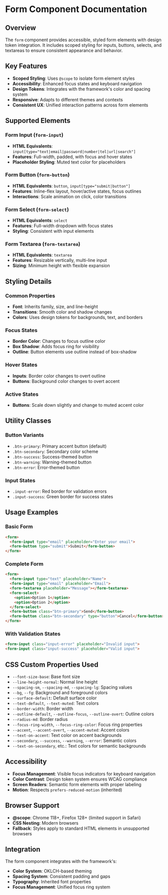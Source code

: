 # Form Component Documentation

## Overview
The `form` component provides accessible, styled form elements with design token integration. It includes scoped styling for inputs, buttons, selects, and textareas to ensure consistent appearance and behavior.

## Key Features
- **Scoped Styling**: Uses `@scope` to isolate form element styles
- **Accessibility**: Enhanced focus states and keyboard navigation
- **Design Tokens**: Integrates with the framework's color and spacing system
- **Responsive**: Adapts to different themes and contexts
- **Consistent UX**: Unified interaction patterns across form elements

## Supported Elements

### Form Input (`form-input`)
- **HTML Equivalents**: `input[type="text|email|password|number|tel|url|search"]`
- **Features**: Full-width, padded, with focus and hover states
- **Placeholder Styling**: Muted text color for placeholders

### Form Button (`form-button`)
- **HTML Equivalents**: `button`, `input[type="submit|button"]`
- **Features**: Inline-flex layout, hover/active states, focus outlines
- **Interactions**: Scale animation on click, color transitions

### Form Select (`form-select`)
- **HTML Equivalents**: `select`
- **Features**: Full-width dropdown with focus states
- **Styling**: Consistent with input elements

### Form Textarea (`form-textarea`)
- **HTML Equivalents**: `textarea`
- **Features**: Resizable vertically, multi-line input
- **Sizing**: Minimum height with flexible expansion

## Styling Details

### Common Properties
- **Font**: Inherits family, size, and line-height
- **Transitions**: Smooth color and shadow changes
- **Colors**: Uses design tokens for backgrounds, text, and borders

### Focus States
- **Border Color**: Changes to focus outline color
- **Box Shadow**: Adds focus ring for visibility
- **Outline**: Button elements use outline instead of box-shadow

### Hover States
- **Inputs**: Border color changes to overt outline
- **Buttons**: Background color changes to overt accent

### Active States
- **Buttons**: Scale down slightly and change to muted accent color

## Utility Classes

### Button Variants
- `.btn-primary`: Primary accent button (default)
- `.btn-secondary`: Secondary color scheme
- `.btn-success`: Success-themed button
- `.btn-warning`: Warning-themed button
- `.btn-error`: Error-themed button

### Input States
- `.input-error`: Red border for validation errors
- `.input-success`: Green border for success states

## Usage Examples

### Basic Form
```html
<form>
  <form-input type="email" placeholder="Enter your email">
  <form-button type="submit">Submit</form-button>
</form>
```

### Complete Form
```html
<form>
  <form-input type="text" placeholder="Name">
  <form-input type="email" placeholder="Email">
  <form-textarea placeholder="Message"></form-textarea>
  <form-select>
    <option>Option 1</option>
    <option>Option 2</option>
  </form-select>
  <form-button class="btn-primary">Send</form-button>
  <form-button class="btn-secondary" type="button">Cancel</form-button>
</form>
```

### With Validation States
```html
<form-input class="input-error" placeholder="Invalid input">
<form-input class="input-success" placeholder="Valid input">
```

## CSS Custom Properties Used
- `--font-size-base`: Base font size
- `--line-height-normal`: Normal line height
- `--spacing-sm`, `--spacing-md`, `--spacing-lg`: Spacing values
- `--bg`, `--fg`: Background and foreground colors
- `--surface-default`: Default surface color
- `--text-default`, `--text-muted`: Text colors
- `--border-width`: Border width
- `--outline-default`, `--outline-focus`, `--outline-overt`: Outline colors
- `--radius-md`: Border radius
- `--focus-ring-width`, `--focus-ring-color`: Focus ring properties
- `--accent`, `--accent-overt`, `--accent-muted`: Accent colors
- `--text-on-accent`: Text color on accent backgrounds
- `--secondary`, `--success`, `--warning`, `--error`: Semantic colors
- `--text-on-secondary`, etc.: Text colors for semantic backgrounds

## Accessibility
- **Focus Management**: Visible focus indicators for keyboard navigation
- **Color Contrast**: Design token system ensures WCAG compliance
- **Screen Readers**: Semantic form elements with proper labeling
- **Motion**: Respects `prefers-reduced-motion` (inherited)

## Browser Support
- **@scope**: Chrome 118+, Firefox 128+ (limited support in Safari)
- **CSS Nesting**: Modern browsers
- **Fallback**: Styles apply to standard HTML elements in unsupported browsers

## Integration
The form component integrates with the framework's:
- **Color System**: OKLCH-based theming
- **Spacing System**: Consistent padding and gaps
- **Typography**: Inherited font properties
- **Focus Management**: Unified focus ring system